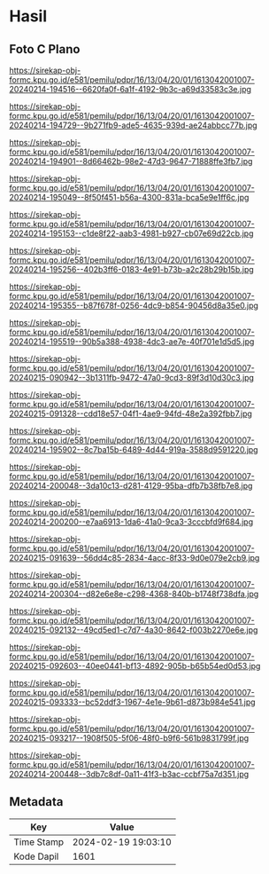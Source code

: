 # Hasil

## Foto C Plano

https://sirekap-obj-formc.kpu.go.id/e581/pemilu/pdpr/16/13/04/20/01/1613042001007-20240214-194516--6620fa0f-6a1f-4192-9b3c-a69d33583c3e.jpg

https://sirekap-obj-formc.kpu.go.id/e581/pemilu/pdpr/16/13/04/20/01/1613042001007-20240214-194729--9b271fb9-ade5-4635-939d-ae24abbcc77b.jpg

https://sirekap-obj-formc.kpu.go.id/e581/pemilu/pdpr/16/13/04/20/01/1613042001007-20240214-194901--8d66462b-98e2-47d3-9647-71888ffe3fb7.jpg

https://sirekap-obj-formc.kpu.go.id/e581/pemilu/pdpr/16/13/04/20/01/1613042001007-20240214-195049--8f50f451-b56a-4300-831a-bca5e9e1ff6c.jpg

https://sirekap-obj-formc.kpu.go.id/e581/pemilu/pdpr/16/13/04/20/01/1613042001007-20240214-195153--c1de8f22-aab3-4981-b927-cb07e69d22cb.jpg

https://sirekap-obj-formc.kpu.go.id/e581/pemilu/pdpr/16/13/04/20/01/1613042001007-20240214-195256--402b3ff6-0183-4e91-b73b-a2c28b29b15b.jpg

https://sirekap-obj-formc.kpu.go.id/e581/pemilu/pdpr/16/13/04/20/01/1613042001007-20240214-195355--b87f678f-0256-4dc9-b854-90456d8a35e0.jpg

https://sirekap-obj-formc.kpu.go.id/e581/pemilu/pdpr/16/13/04/20/01/1613042001007-20240214-195519--90b5a388-4938-4dc3-ae7e-40f701e1d5d5.jpg

https://sirekap-obj-formc.kpu.go.id/e581/pemilu/pdpr/16/13/04/20/01/1613042001007-20240215-090942--3b1311fb-9472-47a0-9cd3-89f3d10d30c3.jpg

https://sirekap-obj-formc.kpu.go.id/e581/pemilu/pdpr/16/13/04/20/01/1613042001007-20240215-091328--cdd18e57-04f1-4ae9-94fd-48e2a392fbb7.jpg

https://sirekap-obj-formc.kpu.go.id/e581/pemilu/pdpr/16/13/04/20/01/1613042001007-20240214-195902--8c7ba15b-6489-4d44-919a-3588d9591220.jpg

https://sirekap-obj-formc.kpu.go.id/e581/pemilu/pdpr/16/13/04/20/01/1613042001007-20240214-200048--3da10c13-d281-4129-95ba-dfb7b38fb7e8.jpg

https://sirekap-obj-formc.kpu.go.id/e581/pemilu/pdpr/16/13/04/20/01/1613042001007-20240214-200200--e7aa6913-1da6-41a0-9ca3-3cccbfd9f684.jpg

https://sirekap-obj-formc.kpu.go.id/e581/pemilu/pdpr/16/13/04/20/01/1613042001007-20240215-091639--56dd4c85-2834-4acc-8f33-9d0e079e2cb9.jpg

https://sirekap-obj-formc.kpu.go.id/e581/pemilu/pdpr/16/13/04/20/01/1613042001007-20240214-200304--d82e6e8e-c298-4368-840b-b1748f738dfa.jpg

https://sirekap-obj-formc.kpu.go.id/e581/pemilu/pdpr/16/13/04/20/01/1613042001007-20240215-092132--49cd5ed1-c7d7-4a30-8642-f003b2270e6e.jpg

https://sirekap-obj-formc.kpu.go.id/e581/pemilu/pdpr/16/13/04/20/01/1613042001007-20240215-092603--40ee0441-bf13-4892-905b-b65b54ed0d53.jpg

https://sirekap-obj-formc.kpu.go.id/e581/pemilu/pdpr/16/13/04/20/01/1613042001007-20240215-093333--bc52ddf3-1967-4e1e-9b61-d873b984e541.jpg

https://sirekap-obj-formc.kpu.go.id/e581/pemilu/pdpr/16/13/04/20/01/1613042001007-20240215-093217--1908f505-5f06-48f0-b9f6-561b9831799f.jpg

https://sirekap-obj-formc.kpu.go.id/e581/pemilu/pdpr/16/13/04/20/01/1613042001007-20240214-200448--3db7c8df-0a11-41f3-b3ac-ccbf75a7d351.jpg


## Metadata

| Key        | Value               |
| ---------- | ------------------- |
| Time Stamp | 2024-02-19 19:03:10 |
| Kode Dapil | 1601                |



